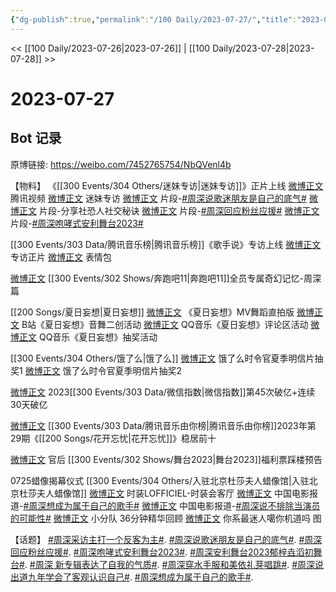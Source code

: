 ```yaml
---
{"dg-publish":true,"permalink":"/100 Daily/2023-07-27/","title":"2023-07-27","created":"2023-07-30T17:15:32.075+08:00","updated":"2023-08-23T15:13:47.221+08:00"}
---
```



<< [[100 Daily/2023-07-26\|2023-07-26]] | [[100 Daily/2023-07-28\|2023-07-28]] >>

# 2023-07-27

## Bot 记录

原博链接: https://weibo.com/7452765754/NbQVenl4b

【物料】
《[[300 Events/304 Others/迷妹专访\|迷妹专访]]》正片上线
[微博正文](http://weibo.com/2591595652/NbMe8gg6n) 腾讯视频
[微博正文](http://weibo.com/7472279661/NbMfKrC0y) 迷妹专访
[微博正文](https://weibo.com/7472279661/NbM7feTsF) 片段-[#周深说歌迷朋友是自己的底气#](https://s.weibo.com/weibo?q=%23%E5%91%A8%E6%B7%B1%E8%AF%B4%E6%AD%8C%E8%BF%B7%E6%9C%8B%E5%8F%8B%E6%98%AF%E8%87%AA%E5%B7%B1%E7%9A%84%E5%BA%95%E6%B0%94%23)
[微博正文](https://weibo.com/7472279661/NbMaKtiZO) 片段-分享社恐人社交秘诀
[微博正文](https://weibo.com/7472279661/NbMwXadeP) 片段-[#周深回应粉丝应援#](https://s.weibo.com/weibo?q=%23%E5%91%A8%E6%B7%B1%E5%9B%9E%E5%BA%94%E7%B2%89%E4%B8%9D%E5%BA%94%E6%8F%B4%23)
[微博正文](https://weibo.com/7472279661/NbOBQp5D3) 片段-[#周深咆哮式安利舞台2023#](https://s.weibo.com/weibo?q=%23%E5%91%A8%E6%B7%B1%E5%92%86%E5%93%AE%E5%BC%8F%E5%AE%89%E5%88%A9%E8%88%9E%E5%8F%B02023%23)

[[300 Events/303 Data/腾讯音乐榜\|腾讯音乐榜]]《歌手说》专访上线
[微博正文](https://weibo.com/6573096128/NbOYhE0x2) 专访正片
[微博正文](https://weibo.com/6573096128/NbMGV60h3) 表情包

[微博正文](http://weibo.com/5242381821/NbLZf75aR) [[300 Events/302 Shows/奔跑吧11\|奔跑吧11]]全员专属奇幻记忆-周深篇

[[200 Songs/夏日妄想\|夏日妄想]]
[微博正文](http://weibo.com/5698023579/NbNJkkr5o) 《夏日妄想》MV舞蹈直拍版
[微博正文](http://weibo.com/6466290670/NbMEK2wdp) B站《夏日妄想》音舞二创活动
[微博正文](http://weibo.com/6466290670/NbP0V0k8W) QQ音乐《夏日妄想》评论区活动
[微博正文](https://weibo.com/6466290670/NbP4oaEd1) QQ音乐《夏日妄想》抽奖活动

[[300 Events/304 Others/饿了么\|饿了么]]
[微博正文](http://weibo.com/5117812753/NaUoXgFHv) 饿了么时令官夏季明信片抽奖1
[微博正文](http://weibo.com/5117812753/NbM1U4BXH) 饿了么时令官夏季明信片抽奖2

[微博正文](http://weibo.com/5637413637/NbKUd2uA5) 2023[[300 Events/303 Data/微信指数\|微信指数]]第45次破亿+连续30天破亿

[微博正文](http://weibo.com/6733257358/NbMBSoGaP) [[300 Events/303 Data/腾讯音乐由你榜\|腾讯音乐由你榜]]2023年第29期《[[200 Songs/花开忘忧\|花开忘忧]]》稳居前十

[微博正文](http://weibo.com/5248300719/NbQG74kwY) 官后 [[300 Events/302 Shows/舞台2023\|舞台2023]]福利票踩楼预告

0725蜡像揭幕仪式 [[300 Events/304 Others/入驻北京杜莎夫人蜡像馆\|入驻北京杜莎夫人蜡像馆]]
[微博正文](http://weibo.com/1232221900/NbMdsjKzV) 时装LOFFICIEL-时装会客厅
[微博正文](https://weibo.com/1261788454/NbOVN4q2a) 中国电影报道-[#周深想成为属于自己的歌手#](https://s.weibo.com/weibo?q=%23%E5%91%A8%E6%B7%B1%E6%83%B3%E6%88%90%E4%B8%BA%E5%B1%9E%E4%BA%8E%E8%87%AA%E5%B7%B1%E7%9A%84%E6%AD%8C%E6%89%8B%23)
[微博正文](https://weibo.com/1261788454/NbQ0Il95r) 中国电影报道-[#周深说不排除当演员的可能性#](https://s.weibo.com/weibo?q=%23%E5%91%A8%E6%B7%B1%E8%AF%B4%E4%B8%8D%E6%8E%92%E9%99%A4%E5%BD%93%E6%BC%94%E5%91%98%E7%9A%84%E5%8F%AF%E8%83%BD%E6%80%A7%23)
[微博正文](http://weibo.com/5516625428/NbM4VCbVp) 小分队 36分钟精华回顾
[微博正文](http://weibo.com/7724525486/NbQDxcAAI) 你系最迷人噶你机道吗 图

【话题】
[#周深采访主打一个反客为主#](https://s.weibo.com/weibo?q=%23%E5%91%A8%E6%B7%B1%E9%87%87%E8%AE%BF%E4%B8%BB%E6%89%93%E4%B8%80%E4%B8%AA%E5%8F%8D%E5%AE%A2%E4%B8%BA%E4%B8%BB%23).
[#周深说歌迷朋友是自己的底气#](https://s.weibo.com/weibo?q=%23%E5%91%A8%E6%B7%B1%E8%AF%B4%E6%AD%8C%E8%BF%B7%E6%9C%8B%E5%8F%8B%E6%98%AF%E8%87%AA%E5%B7%B1%E7%9A%84%E5%BA%95%E6%B0%94%23).
[#周深回应粉丝应援#](https://s.weibo.com/weibo?q=%23%E5%91%A8%E6%B7%B1%E5%9B%9E%E5%BA%94%E7%B2%89%E4%B8%9D%E5%BA%94%E6%8F%B4%23).
[#周深咆哮式安利舞台2023#](https://s.weibo.com/weibo?q=%23%E5%91%A8%E6%B7%B1%E5%92%86%E5%93%AE%E5%BC%8F%E5%AE%89%E5%88%A9%E8%88%9E%E5%8F%B02023%23).
[#周深安利舞台2023郁梓垚滔初舞台#](https://s.weibo.com/weibo?q=%23%E5%91%A8%E6%B7%B1%E5%AE%89%E5%88%A9%E8%88%9E%E5%8F%B02023%E9%83%81%E6%A2%93%E5%9E%9A%E6%BB%94%E5%88%9D%E8%88%9E%E5%8F%B0%23).
[#周深 新专辑表达了自我的气质#](https://s.weibo.com/weibo?q=%23%E5%91%A8%E6%B7%B1%20%E6%96%B0%E4%B8%93%E8%BE%91%E8%A1%A8%E8%BE%BE%E4%BA%86%E8%87%AA%E6%88%91%E7%9A%84%E6%B0%94%E8%B4%A8%23).
[#周深穿水手服和美依礼芽唱跳#](https://s.weibo.com/weibo?q=%23%E5%91%A8%E6%B7%B1%E7%A9%BF%E6%B0%B4%E6%89%8B%E6%9C%8D%E5%92%8C%E7%BE%8E%E4%BE%9D%E7%A4%BC%E8%8A%BD%E5%94%B1%E8%B7%B3%23).
[#周深说出道九年学会了客观认识自己#](https://s.weibo.com/weibo?q=%23%E5%91%A8%E6%B7%B1%E8%AF%B4%E5%87%BA%E9%81%93%E4%B9%9D%E5%B9%B4%E5%AD%A6%E4%BC%9A%E4%BA%86%E5%AE%A2%E8%A7%82%E8%AE%A4%E8%AF%86%E8%87%AA%E5%B7%B1%23).
[#周深想成为属于自己的歌手#](https://s.weibo.com/weibo?q=%23%E5%91%A8%E6%B7%B1%E6%83%B3%E6%88%90%E4%B8%BA%E5%B1%9E%E4%BA%8E%E8%87%AA%E5%B7%B1%E7%9A%84%E6%AD%8C%E6%89%8B%23).
